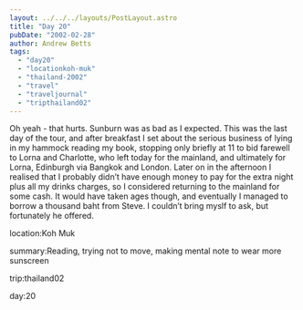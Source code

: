 ```yaml
---
layout: ../../../layouts/PostLayout.astro
title: "Day 20"
pubDate: "2002-02-28"
author: Andrew Betts
tags: 
  - "day20"
  - "locationkoh-muk"
  - "thailand-2002"
  - "travel"
  - "traveljournal"
  - "tripthailand02"
---
```


Oh yeah - that hurts. Sunburn was as bad as I expected. This was the last day of the tour, and after breakfast I set about the serious business of lying in my hammock reading my book, stopping only briefly at 11 to bid farewell to Lorna and Charlotte, who left today for the mainland, and ultimately for Lorna, Edinburgh via Bangkok and London. Later on in the afternoon I realised that I probably didn’t have enough money to pay for the extra night plus all my drinks charges, so I considered returning to the mainland for some cash. It would have taken ages though, and eventually I managed to borrow a thousand baht from Steve. I couldn’t bring myslf to ask, but fortunately he offered.

location:Koh Muk

summary:Reading, trying not to move, making mental note to wear more sunscreen

trip:thailand02

day:20
